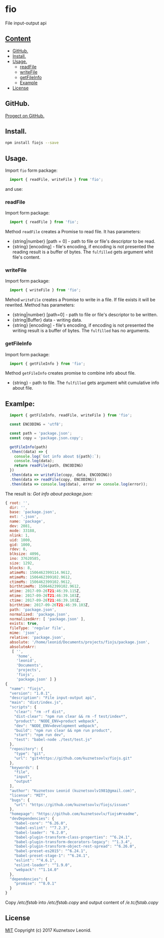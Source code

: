 # fio
File input-output api

## [Content](#user-content-content "Conten")
- [GitHub.](#user-content-github "Link to GitHub repository")
- [Install.](#user-content-install "Install")
- [Usage.](#user-content-usege "Usage")
  - [readFile](#user-content-readFile "readFile")
  - [writeFile](#user-content-writeFile "writeFile")
  - [getFileInfo](#user-content-getFileInfo "getFileInfo")
  - [Example](#user-content-example "Example")
- [License](#user-content-license "License")

## GitHub.
[Progect on GitHub.](https://github.com/kuznetsovlv/fcronjs "Link to GitHub repository")

## Install.
```bash
npm install fiojs --save
```

## Usage.
Import `fio` form package:
```javascript
  import { readFile, writeFile } from 'fio';
```

and use:

### readFile
Import form package:
```javascript
  import { readFile } from 'fio';
```

Method `readFile` creates a Promise to read file. It has parameters:
  * {string|number} [path = 0] - path to file or file's descriptor to be read.
  * {string} [encoding] - file's encoding, if encoding is not presented the reading result is a buffer of bytes.
The `fulfilled` gets argument whit file's content.

### writeFile
Import form package:
```javascript
  import { writeFile } from 'fio';
```

Mehod `writeFile` creates a Promise to write in a file. If file exists it will be rewrited. Method has parameters:
 * {string|number} [path=0] - path to file or file's descriptor to be written.
 * {string|Buffer} data - writing data.
 * {string} [encoding] - file's encoding, if encoding is not presented the writing result is a buffer of bytes.
 The `fulfilled` has no arguments.

### getFileInfo
Import form package:
```javascript
  import { getFileInfo } from 'fio';
```

Method `getFileInfo` creates promise to combine info about file.
 * {string} - path to file.
The `fulfilled` gets argument whit cumulative info about file.

## Examlpe:
```javascript
  import { getFileInfo, readFile, writeFile } from 'fio';

  const ENCODING = 'utf8';

  const path = 'package.json';
  const copy = 'package.json.copy';

  getFileInfo(path)
  .then((data) => {
    console.log(`Got info about ${path}:`);
    console.log(data);
    return readFile(path, ENCODING)
  })
  .then(data => writeFile(copy, data, ENCODING))
  .then(data => readFile(copy, ENCODING))
  .then(data => console.log(data), error => console.log(error));
```

The result is:
_Got info about package.json:_
```javascript
{ root: '',
  dir: '',
  base: 'package.json',
  ext: '.json',
  name: 'package',
  dev: 2081,
  mode: 33188,
  nlink: 1,
  uid: 1000,
  gid: 1000,
  rdev: 0,
  blksize: 4096,
  ino: 37620585,
  size: 1292,
  blocks: 8,
  atimeMs: 1506462399114.9612,
  mtimeMs: 1506462399102.9612,
  ctimeMs: 1506462399102.9612,
  birthtimeMs: 1506462399102.9612,
  atime: 2017-09-26T21:46:39.115Z,
  mtime: 2017-09-26T21:46:39.103Z,
  ctime: 2017-09-26T21:46:39.103Z,
  birthtime: 2017-09-26T21:46:39.103Z,
  path: 'package.json',
  normalized: 'package.json',
  normalizedArr: [ 'package.json' ],
  exists: true,
  fileType: 'regular file',
  mime: 'json',
  relative: 'package.json',
  absolute: '/home/leonid/Documents/projects/fiojs/package.json',
  absoluteArr: 
   [ '',
     'home',
     'leonid',
     'Documents',
     'projects',
     'fiojs',
     'package.json' ] }
{
  "name": "fiojs",
  "version": "1.0.1",
  "description": "File input-output api",
  "main": "dist/index.js",
  "scripts": {
    "clear": "rm -rf dist",
    "dist-clear": "npm run clear && rm -f test/index*",
    "product": "NODE_ENV=product webpack",
    "dev": "NODE_ENV=development webpack",
    "build": "npm run clear && npm run product",
    "start": "npm run dev",
    "test": "babel-node ./test/test.js"
  },
  "repository": {
    "type": "git",
    "url": "git+https://github.com/kuznetsovlv/fiojs.git"
  },
  "keywords": [
    "file",
    "input",
    "output"
  ],
  "author": "Kuznetsov Leonid (kuznetsovlv1981@gmail.com)",
  "license": "MIT",
  "bugs": {
    "url": "https://github.com/kuznetsovlv/fiojs/issues"
  },
  "homepage": "https://github.com/kuznetsovlv/fiojs#readme",
  "devDependencies": {
    "babel-core": "^6.26.0",
    "babel-eslint": "^7.2.3",
    "babel-loader": "6.2.0",
    "babel-plugin-transform-class-properties": "^6.24.1",
    "babel-plugin-transform-decorators-legacy": "^1.3.4",
    "babel-plugin-transform-object-rest-spread": "^6.26.0",
    "babel-preset-es2015": "^6.24.1",
    "babel-preset-stage-1": "^6.24.1",
    "eslint": "^4.6.1",
    "eslint-loader": "^1.9.0",
    "webpack": "^1.14.0"
  },
  "dependencies": {
    "promise": "^8.0.1"
  }
}
```

Copy _/etc/fstab_ into _/etc/fstab.copy_ and output content of _/e.tc/fstab.copy_

## License
[MIT](./LICENSE "MIT") Copyright (c) 2017 Kuznetsov Leonid.
